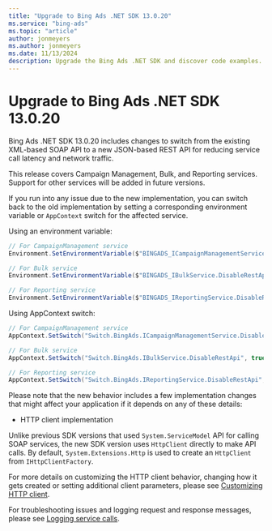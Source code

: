 ```yaml
---
title: "Upgrade to Bing Ads .NET SDK 13.0.20"
ms.service: "bing-ads"
ms.topic: "article"
author: jonmeyers
ms.author: jonmeyers
ms.date: 11/13/2024
description: Upgrade the Bing Ads .NET SDK and discover code examples.
---
```


# Upgrade to Bing Ads .NET SDK 13.0.20

Bing Ads .NET SDK 13.0.20 includes changes to switch from the existing XML-based SOAP API to a new JSON-based REST API for reducing service call latency and network traffic. 

This release covers Campaign Management, Bulk, and Reporting services. Support for other services will be added in future versions.

If you run into any issue due to the new implementation, you can switch back to the old implementation by setting a corresponding environment variable or `AppContext` switch for the affected service.

Using an environment variable:

```csharp
// For CampaignManagement service 
Environment.SetEnvironmentVariable($"BINGADS_ICampaignManagementService.DisableRestApi", "true"); 

// For Bulk service 
Environment.SetEnvironmentVariable($"BINGADS_IBulkService.DisableRestApi", "true"); 

// For Reporting service 
Environment.SetEnvironmentVariable($"BINGADS_IReportingService.DisableRestApi", "true"); 
```

Using AppContext switch:

```csharp
// For CampaignManagement service 
AppContext.SetSwitch("Switch.BingAds.ICampaignManagementService.DisableRestApi", true); 

// For Bulk service 
AppContext.SetSwitch("Switch.BingAds.IBulkService.DisableRestApi", true); 

// For Reporting service 
AppContext.SetSwitch("Switch.BingAds.IReportingService.DisableRestApi", true); 
```

Please note that the new behavior includes a few implementation changes that might affect your application if it depends on any of these details:

- HTTP client implementation

Unlike previous SDK versions that used `System.ServiceModel` API for calling SOAP services, the new SDK version uses `HttpClient` directly to make API calls. By default, `System.Extensions.Http` is used to create an `HttpClient` from `IHttpClientFactory`.  

For more details on customizing the HTTP client behavior, changing how it gets created or setting additional client parameters, please see [Customizing HTTP client](get-started-csharp.md#customizing-http-client).  

For troubleshooting issues and logging request and response messages, please see [Logging service calls](get-started-csharp.md#logging-service-calls).
